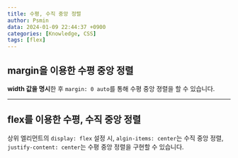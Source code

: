 ```yaml
---
title: 수평, 수직 중앙 정렬
author: Psmin
data: 2024-01-09 22:44:37 +0900
categories: [Knowledge, CSS]
tags: [flex]
---
```


## margin을 이용한 수평 중앙 정렬

**width 값을 명시**한 후 `margin: 0 auto`를 통해 수평 중앙 졍렬을 할 수 있습니다.

---

## flex를 이용한 수평, 수직 중앙 정렬

상위 엘리먼트의 `display: flex` 설정 시, `algin-items: center`는 수직 중앙 정렬, `justify-content: center`는 수평 중앙 정렬을 구현할 수 있습니다.
